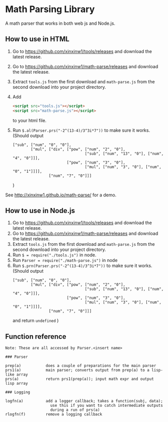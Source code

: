 # Math Parsing Library

A math parser that works in both web js and Node.js.

## How to use in HTML

1. Go to https://github.com/xinxinw1/tools/releases and download the latest release.
2. Go to https://github.com/xinxinw1/math-parse/releases and download the latest release.
3. Extract `tools.js` from the first download and `math-parse.js` from the second download into your project directory.
4. Add
   
   ```html
   <script src="tools.js"></script>
   <script src="math-parse.js"></script>
   ```
   
   to your html file.
5. Run `$.al(Parser.prs("-2^(13-4)/3^3i*7"))` to make sure it works.
   (Should output
   ```
   ["sub", ["num", "0", "0"],
           ["mul", ["div", ["pow", ["num", "2", "0"],
                                   ["sub", ["num", "13", "0"], ["num", "4", "0"]]],
                           ["pow", ["num", "3", "0"],
                                   ["mul", ["num", "3", "0"], ["num", "0", "1"]]]], 
                   ["num", "7", "0"]]]
   ```
   )

See http://xinxinw1.github.io/math-parse/ for a demo.

## How to use in Node.js

1. Go to https://github.com/xinxinw1/tools/releases and download the latest release.
2. Go to https://github.com/xinxinw1/math-parse/releases and download the latest release.
3. Extract `tools.js` from the first download and `math-parse.js` from the second download into your project directory.
4. Run `$ = require("./tools.js")` in node.
5. Run `Parser = require("./math-parse.js")` in node
6. Run `$.prn(Parser.prs("-2^(13-4)/3^3i*7"))` to make sure it works.
   (Should output
   ```
   ["sub", ["num", "0", "0"],
           ["mul", ["div", ["pow", ["num", "2", "0"],
                                   ["sub", ["num", "13", "0"], ["num", "4", "0"]]],
                           ["pow", ["num", "3", "0"],
                                   ["mul", ["num", "3", "0"], ["num", "0", "1"]]]], 
                   ["num", "7", "0"]]]
   ```
   and return `undefined`
   )

## Function reference

```
Note: These are all accessed by Parser.<insert name>

### Parser

prep(a)           does a couple of preparations for the main parser
prs1(a)           main parser; converts output from prep(a) to a lisp-like array
prs(a)            return prs1(prep(a)); input math expr and output lisp array

### Logging

logfn(a)          add a logger callback; takes a function(subj, data);
                    use this if you want to catch intermediate outputs
                    during a run of prs(a)
rlogfn(f)         remove a logging callback
```
